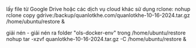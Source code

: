 
lấy file từ Google Drive hoặc các dịch vụ cloud khác sử dụng rclone:
nohup rclone copy gdrive:/backup/quanlotkhe.com/quanlotkhe-10-16-2024.tar.gz /home/ubuntu/restore & 

giải nén - giải nén ra folder "ols-docker-env" trong /home/ubuntu/restore
nohup tar -xzvf quanlotkhe-10-16-2024.tar.gz -C /home/ubuntu/restore &
